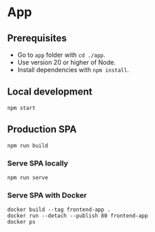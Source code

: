 # App

## Prerequisites

- Go to `app` folder with `cd ./app`.
- Use version 20 or higher of Node.
- Install dependencies with `npm install`.

## Local development

```shell
npm start
```

## Production SPA

```shell
npm run build
```

### Serve SPA locally

```shell
npm run serve
```

### Serve SPA with Docker

```shell
docker build --tag frontend-app .
docker run --detach --publish 80 frontend-app
docker ps
```
